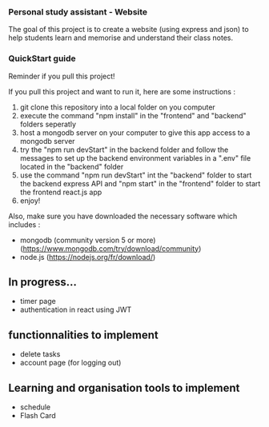 ### Personal study assistant - Website

The goal of this project is to create a website (using express and json) to help students learn and memorise and understand their class notes.

### QuickStart guide

Reminder if you pull this project!

If you pull this project and want to run it, here are some instructions :

1) git clone this repository into a local folder on you computer
2) execute the command "npm install" in the "frontend" and "backend" folders seperatly
3) host a mongodb server on your computer to give this app access to a mongodb server
4) try the "npm run devStart" in the backend folder and follow the messages to set up the backend environment variables in a ".env" file located in the "backend" folder
5) use the command "npm run devStart" int the "backend" folder to start the backend express API and "npm start" in the "frontend" folder to start the frontend react.js app
6) enjoy!

Also, make sure you have downloaded the necessary software which includes :
  - mongodb (community version 5 or more) (https://www.mongodb.com/try/download/community)
  - node.js (https://nodejs.org/fr/download/)

## In progress...

- timer page
- authentication in react using JWT

## functionnalities to implement

- delete tasks
- account page (for logging out)

## Learning and organisation tools to implement

- schedule
- Flash Card

